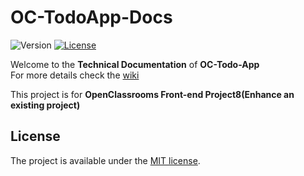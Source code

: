 # OC-TodoApp-Docs

![Version](https://img.shields.io/badge/oc--todo--app-v1.0.0-blue.svg)
[![License](https://img.shields.io/badge/license-MIT-brightgreen.svg)](LICENSE)

Welcome to the **Technical Documentation** of **OC-Todo-App**  
For more details check the [wiki](https://github.com/aladin002dz/OC-TodoApp-Docs/wiki)  
  
This project is for **OpenClassrooms Front-end Project8(Enhance an existing project)**

## License

The project is available under the [MIT license](LICENSE).
